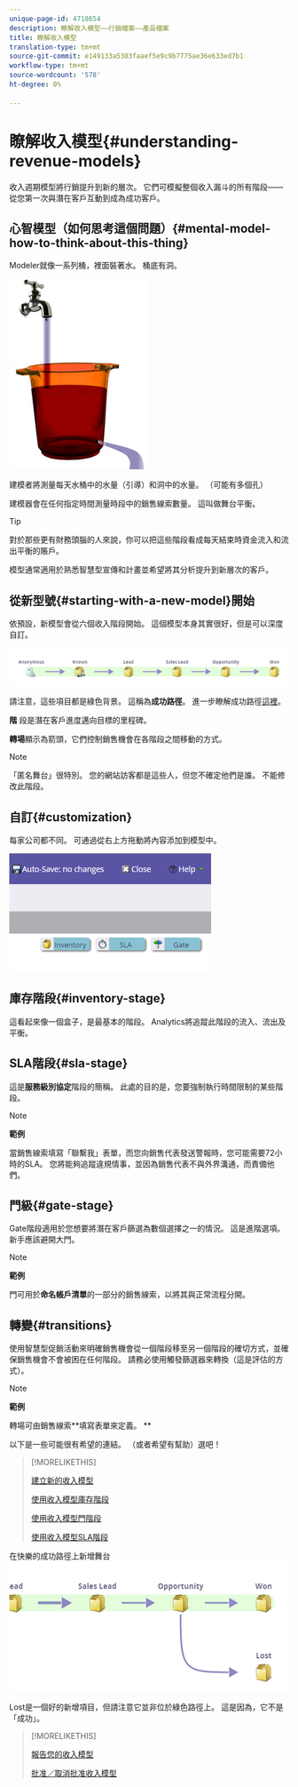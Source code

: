 ```yaml
---
unique-page-id: 4718654
description: 瞭解收入模型——行銷檔案——產品檔案
title: 瞭解收入模型
translation-type: tm+mt
source-git-commit: e149133a5383faaef5e9c9b7775ae36e633ed7b1
workflow-type: tm+mt
source-wordcount: '578'
ht-degree: 0%

---
```



# 瞭解收入模型{#understanding-revenue-models}

收入週期模型將行銷提升到新的層次。 它們可模擬整個收入漏斗的所有階段——從您第一次與潛在客戶互動到成為成功客戶。

## 心智模型（如何思考這個問題）{#mental-model-how-to-think-about-this-thing}

Modeler就像一系列桶，裡面裝著水。 桶底有洞。

![](assets/image2015-6-12-10-3a14-3a4.png)

建模者將測量每天水桶中的水量（引導）和洞中的水量。 （可能有多個孔）

建模器會在任何指定時間測量時段中的銷售線索數量。 這叫做舞台平衡。

>[!TIP]
>
>對於那些更有財務頭腦的人來說，你可以把這些階段看成每天結束時資金流入和流出平衡的賬戶。

模型通常適用於熟悉智慧型宣傳和計畫並希望將其分析提升到新層次的客戶。

## 從新型號{#starting-with-a-new-model}開始

依預設，新模型會從六個收入階段開始。 這個模型本身其實很好，但是可以深度自訂。

![](assets/image2015-6-12-9-3a43-3a11.png)

請注意，這些項目都是綠色背景。 這稱為&#x200B;**成功路徑**。 進一步瞭解成功路徑[這裡](understanding-revenue-model-success-path.md)。

**階** 段是潛在客戶進度邁向目標的里程碑。

**轉場**顯示為箭頭，它們控制銷售機會在各階段之間移動的方式。

>[!NOTE]
>
>「匿名舞台」很特別。 您的網站訪客都是這些人，但您不確定他們是誰。 不能修改此階段。

## 自訂{#customization}

每家公司都不同。 可通過從右上方拖動將內容添加到模型中。

![](assets/image2015-6-12-9-3a45-3a36.png)

## 庫存階段{#inventory-stage}

這看起來像一個盒子，是最基本的階段。 Analytics將追蹤此階段的流入、流出及平衡。

## SLA階段{#sla-stage}

這是&#x200B;**服務級別協定**&#x200B;階段的簡稱。 此處的目的是，您要強制執行時間限制的某些階段。

>[!NOTE]
>
>**範例**
>
>當銷售線索填寫「聯繫我」表單，而您向銷售代表發送警報時，您可能需要72小時的SLA。 您將能夠追蹤違規情事，並因為銷售代表不與外界溝通，而責備他們。

## 門級{#gate-stage}

Gate階段適用於您想要將潛在客戶篩選為數個選擇之一的情況。 這是進階選項。 新手應該避開大門。

>[!NOTE]
>
>**範例**
>
>門可用於&#x200B;**命名帳戶清單**&#x200B;的一部分的銷售線索，以將其與正常流程分開。

## 轉變{#transitions}

使用智慧型促銷活動來明確銷售機會從一個階段移至另一個階段的確切方式，並確保銷售機會不會被困在任何階段。 請務必使用觸發篩選器來轉換（這是評估的方式）。

>[!NOTE]
>
>**範例**
>
>轉場可由銷售線索**填寫表單來定義。 **

以下是一些可能很有希望的連結。 （或者希望有幫助）選吧！

>[!MORELIKETHIS]
>
>[建立新的收入模型](create-a-new-revenue-model.md)
>
>[使用收入模型庫存階段](using-revenue-model-inventory-stages.md)
>
>[使用收入模型門階段](using-revenue-model-gate-stages.md)
>
>[使用收入模型SLA階段](using-revenue-model-sla-stages.md)

在快樂的成功路徑上新增舞台   ![](assets/image2015-6-12-10-3a10-3a26.png)

Lost是一個好的新增項目，但請注意它並非位於綠色路徑上。 這是因為，它不是「成功」。

>[!MORELIKETHIS]
>
>[報告您的收入模型](report-on-your-revenue-model.md)
>
>[批准／取消批准收入模型](approve-unapprove-a-revenue-model.md)

